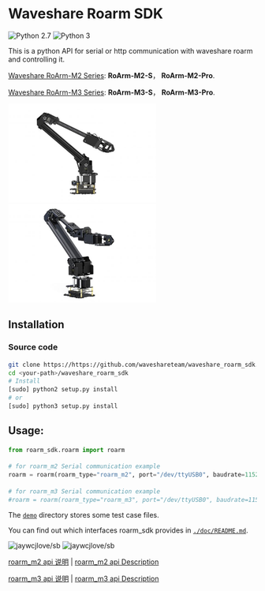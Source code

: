 # Waveshare Roarm SDK

![Python 2.7](https://img.shields.io/badge/Python-v2.7%5E-green?logo=python)
![Python 3](https://img.shields.io/badge/Python-v3%5E-green?logo=python)

This is a python API for serial or http communication with waveshare roarm and controlling it.

[Waveshare RoArm-M2 Series](https://www.waveshare.com/roarm-m2-s.htm): **RoArm-M2-S**， **RoArm-M2-Pro**.

[Waveshare RoArm-M3 Series](https://www.waveshare.com/roarm-m3-s.htm): **RoArm-M3-S**， **RoArm-M3-Pro**.

<a href="https://www.waveshare.com/roarm-m2-s.htm">
    <img src="./images/roarm_m2.png" alt="home" width="300" height="200"/>
</a>
<a href="https://www.waveshare.com/roarm-m3-s.htm">
    <img src="./images/roarm_m3.png" alt="home" width="300" height="200"/>
</a>

## Installation

### Source code

```bash
git clone https://https://github.com/waveshareteam/waveshare_roarm_sdk.git <your-path>
cd <your-path>/waveshare_roarm_sdk
# Install
[sudo] python2 setup.py install
# or
[sudo] python3 setup.py install
```

## Usage:

```python
from roarm_sdk.roarm import roarm

# for roarm_m2 Serial communication example
roarm = roarm(roarm_type="roarm_m2", port="/dev/ttyUSB0", baudrate=115200)

# for roarm_m3 Serial communication example
#roarm = roarm(roarm_type="roarm_m3", port="/dev/ttyUSB0", baudrate=115200)
```

The [`demo`](./demo) directory stores some test case files.

You can find out which interfaces roarm_sdk provides in [`./doc/README.md`](./doc/RADME.md).

![jaywcjlove/sb](https://jaywcjlove.github.io/sb/lang/chinese.svg)   ![jaywcjlove/sb](https://jaywcjlove.github.io/sb/lang/english.svg)

[roarm_m2 api 说明](./doc/roarm_m2_zh.md) | [roarm_m2 api Description](./doc/roarm_m2_en.md)

[roarm_m3 api 说明](./doc/roarm_m3_zh.md) | [roarm_m3 api Description](./doc/roarm_m3_en.md)